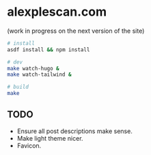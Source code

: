 # alexplescan.com

(work in progress on the next version of the site)

```bash
# install
asdf install && npm install

# dev
make watch-hugo &
make watch-tailwind &

# build
make
```

## TODO

- Ensure all post descriptions make sense.
- Make light theme nicer.
- Favicon.
